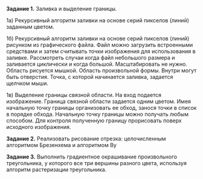 **Задание 1.** Заливка и выделение границы.

1а) Рекурсивный алгоритм заливки на основе серий пикселов (линий) заданным цветом.

1б) Рекурсивный алгоритм заливки на основе серий пикселов (линий) рисунком из графического файла. Файл можно загрузить встроенными средствами и затем считывать точки изображения для использования в заливке. Рассмотреть случаи когда файл небольшого размера и заливается циклически и когда большой. Масштабировать не нужно.  Область рисуется мышкой. Область произвольной формы. Внутри могут быть отверстия. Точка, с которой начинается заливка, задается щелчком мыши.

1в) Выделение границы связной области. На вход подается изображение. Граница связной области задается одним цветом. Имея начальную точку границы организовать ее обход, занося точки в список в порядке обхода. Начальную точку границы можно получать любым способом. Для контроля полученную границу прорисовать поверх исходного изображения.

**Задание 2.** Реализовать рисование отрезка: целочисленным алгоритмом Брезенхема и алгоритмом Ву

**Задание 3.** Выполнить градиентное окрашивание произвольного треугольника, у которого все три вершины разного цвета, используя алгоритм растеризации треугольника.
